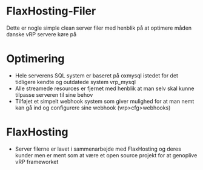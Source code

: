# FlaxHosting-Filer
 Dette er nogle simple clean server filer med henblik på at optimere måden danske vRP servere køre på


# Optimering
- Hele serverens SQL system er baseret på oxmysql istedet for det tidligere kendte og outdatede system vrp_mysql
- Alle streamede resources er fjernet med henblik at man selv skal kunne tilpasse serveren til sine behov
- Tilføjet et simpelt webhook system som giver mulighed for at man nemt kan gå ind og configurere sine webhook (vrp>cfg>webhooks)




# FlaxHosting
- Server filerne er lavet i sammenarbejde med FlaxHosting og deres kunder men er ment som at være et open source projekt for at genoplive vRP frameworket
